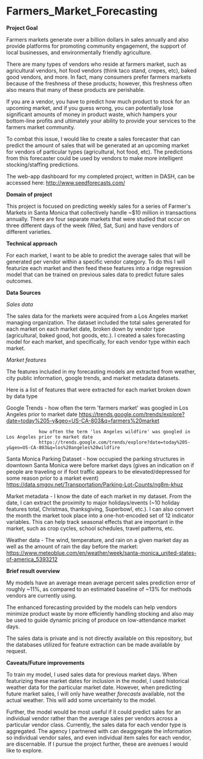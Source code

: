 # Farmers_Market_Forecasting

**Project Goal**

Farmers markets generate over a billion dollars in sales annually and also provide platforms for promoting community engagement, the support of local businesses, and environmentally friendly agriculture. 

There are many types of vendors who reside at farmers market, such as agricultural vendors, hot food vendors (think taco stand, crepes, etc), baked good vendors, and more. In fact, many consumers prefer farmers markets because of the freshness of these products; however, this freshness often also means that many of these products are perishable. 

If you are a vendor, you have to predict how much product to stock for an upcoming market, and if you guess wrong, you can potentially lose significant amounts of money in product waste, which hampers your bottom-line profits and ultimately your ability to provide your services to the farmers market community. 

To combat this issue, I would like to create a sales forecaster that can predict the amount of sales that will be generated at an upcoming market for vendors of particular types (agricultural, hot food, etc). The predictions from this forecaster could be used by vendors to make more intelligent stocking/staffing predictions. 

The web-app dashboard for my completed project, written in DASH, can be accessed here: http://www.seedforecasts.com/

**Domain of project**

This project is focused on predicting weekly sales for a series of Farmer's Markets in Santa Monica that collectively handle ~$10 million in transactions annually. There are four separate markets that were studied that occur on three different days of the week (Wed, Sat, Sun) and have vendors of different varieties.

**Technical approach**

For each market, I want to be able to predict the average sales that will be generated per vendor within a specific vendor category. To do this I will featurize each market and then feed these features into a ridge regression model that can be trained on previous sales data to predict future sales outcomes. 

**Data Sources**

*Sales data*

The sales data for the markets were acquired from a Los Angeles market managing organization. The dataset included the total sales generated for each market on each market date, broken down by vendor type (agricultural, baked good, hot goods, etc.). I created a sales forecasting model for each market, and specifically, for each vendor type within each market.

*Market features*

The features included in my forecasting models are extracted from weather, city public information, google trends, and market metadata datasets. 

Here is a list of features that were extracted for each market broken down by data type

Google Trends - how often the term 'farmers market' was googled in Los Angeles prior to market date
                https://trends.google.com/trends/explore?date=today%205-y&geo=US-CA-803&q=farmers%20market
                
                how often the term 'los Angeles wildfire' was googled in Los Angeles prior to market date
                https://trends.google.com/trends/explore?date=today%205-y&geo=US-CA-803&q=los%20angeles%20wildfire


                
Santa Monica Parking Dataset - how occupied the parking structures in downtown Santa Monica were before market days (gives an indication on if people are traveling or if foot traffic appears to be elevated/depressed for some reason prior to a market event)
https://data.smgov.net/Transportation/Parking-Lot-Counts/ng8m-khuz

Market metadata - I know the date of each market in my dataset. From the date, I can extract the proximity to major holidays/events (~10 holiday features total, Christmas, thanksgiving, Superbowl, etc.). I can also convert the month the market took place into a one-hot-encoded set of 12 indicator variables. This can help track seasonal effects that are important in the market, such as crop cycles, school schedules, travel patterns, etc. 

Weather data - The wind, temperature, and rain on a given market day as well as the amount of rain the day before the market: https://www.meteoblue.com/en/weather/week/santa-monica_united-states-of-america_5393212
                
**Brief result overview**

My models have an average mean average percent sales prediction error of roughly ~11%, as compared to an estimated baseline of ~13% for methods vendors are currently using.

The enhanced forecasting provided by the models can help vendors minimize product waste by more efficiently handling stocking and also may be used to guide dynamic pricing of produce on low-attendance market days.

The sales data is private and is not directly available on this repository, but the databases utilized for feature extraction can be made available by request.

**Caveats/Future improvements**

To train my model, I used sales data for previous market days. When featurizing these market dates for inclusion in the model, I used historical weather data for the particular market date. However, when predicting future market sales, I will only have weather *forecasts* available, not the actual weather. This will add some uncertainty to the model. 

Further, the model would be most useful if it could predict sales for an individual vendor rather than the average sales per vendors across a particular vendor class. Currently, the sales data for each vendor type is aggregated. The agency I partnered with can deaggregate the information so individual vendor sales, and even individual item sales for each vendor, are discernable. If I pursue the project further, these are avenues I would like to explore. 




